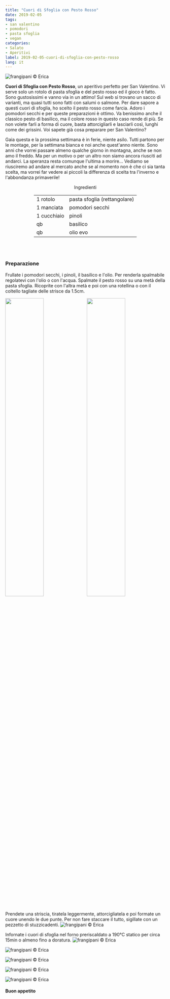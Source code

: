 ```yaml
---
title: "Cuori di Sfoglia con Pesto Rosso"
date: 2019-02-05
tags:
- san valentino
- pomodori
- pasta sfoglia
- vegan
categories:
- Salato
- Aperitivi
label: 2019-02-05-cuori-di-sfoglia-con-pesto-rosso
lang: it
---
```

![](header.jpeg "frangipani © Erica")

**Cuori di Sfoglia con Pesto Rosso**, un aperitivo perfetto per San Valentino. Vi serve solo un rotolo di pasta sfoglia e del pesto rosso ed il gioco è fatto. Sono gustosissimi e vanno via in un attimo! Sul web si trovano un sacco di varianti, ma quasi tutti sono fatti con salumi o salmone. Per dare sapore a questi cuori di sfoglia, ho scelto il pesto rosso come farcia. Adoro i pomodori secchi e per queste preparazioni è ottimo. Va benissimo anche il classico pesto di basilico, ma il colore rosso in questo caso rende di più. Se non volete farli a forma di cuore, basta attorcigliarli e lasciarli così, lunghi come dei grissini. Voi sapete già cosa preparare per San Valentino?

Gaia questa e la prossima settimana è in ferie, niente asilo. Tutti partono per le montage, per la settimana bianca e noi anche quest'anno niente. Sono anni che vorrei passare almeno qualche giorno in montagna, anche se non amo il freddo. Ma per un motivo o per un altro non siamo ancora riusciti ad andarci. La speranza resta comunque l'ultima a morire... Vediamo se riusciremo ad andare al mercato anche se al momento non è che ci sia tanta scelta, ma vorrei far vedere ai piccoli la differenza di scelta tra l'inverno e l'abbondanza primaverile!

<div id="wrapper" style="text-align: center">
  <div id="yourdiv" style="display: inline-block;">
    <div class="ingredients" itemscope itemtype="http://schema.org/Recipe">
      <span itemprop="name" style="display:none;">Cuori di Sfoglia con Pesto Rosso</span>
      <span itemprop="recipeCategory" style="display:none;">Salato</span>
      <img itemprop="image" style="display:none;" class="ignore-gallery-item" src="header.jpeg"/>
      <span itemprop="author" style="display:none;">Erica Raiano</span>
      <span itemprop="description" style="display:none;">Cuori di Sfoglia con Pesto Rosso, un aperitivo perfetto per San Valentino. Vi serve solo un rotolo di pasta sfoglia e del pesto rosso ed il gioco è fatto.</span>
      <div class="ingredients-title">Ingredienti</div>
      <table>
        <tbody>
          </tr>
          <tr itemprop="recipeIngredient">
            <td>1 rotolo</td>
            <td>pasta sfoglia (rettangolare)</td>
          </tr>
          <tr itemprop="recipeIngredient">
            <td>1 manciata</td>
            <td>pomodori secchi</td>
          </tr>
          <tr itemprop="recipeIngredient">
            <td>1 cucchiaio</td>
            <td>pinoli</td>
          </tr>
          <tr itemprop="recipeIngredient">
            <td>qb</td>
            <td>basilico</td>
          </tr>
          <tr itemprop="recipeIngredient">
            <td>qb</td>
            <td>olio evo</td>
          </tr>
        </tbody>
      </table>
      <br></br>
    </div>
  </div>
</div>


<h3>
  <font color="grey">
    <i class="fa-solid fa-gears"></i>
  </font> Preparazione
</h3>

Frullate i pomodori secchi, i pinoli, il basilico e l'olio. Per renderla spalmabile regolatevi con l'olio o con l'acqua. Spalmate il pesto rosso su una metà della pasta sfoglia. Ricoprite con l'altra metà e poi con una rotellina o con il coltello tagliate delle strisce da 1.5cm.
<p>
  <div style="width: 100%; margin-bottom: 0">
    <img style="float: left; width: 49%; margin-right: 1%" src="pesto.jpeg" alt="" title="frangipani © Erica" />
    <img style="float: left; width: 49%; margin-left: 1%" src="tagliato.jpeg" alt="" title="frangipani © Erica" />
    <div style="clear: both"></div>
  </div>
</p>

Prendete una striscia, tiratela leggermente, attorcigliatela e poi formate un cuore unendo le due punte. Per non fare staccare il tutto, sigillate con un pezzetto di stuzzicadenti.
![](teglia.jpeg "frangipani © Erica")

Infornate i cuori di sfoglia nel forno preriscaldato a 190°C statico per circa 15min o almeno fino a doratura.
![](risultato1.jpeg "frangipani © Erica")

![](risultato2.jpeg "frangipani © Erica")

![](risultato3.jpeg "frangipani © Erica")

![](risultato4.jpeg "frangipani © Erica")

![](risultato5.jpeg "frangipani © Erica")

<h4>Buon appetito
  <font color="red">
    <i class="fa-regular fa-face-smile"></i>
  </font>
</h4>
